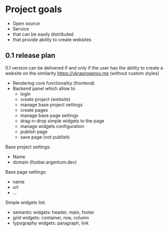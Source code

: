 # Project goals
- Open source
- Service
- that can be easily distributed
- that provide ability to create websites

## 0.1 release plan
0.1 version can be delivered if and only if the user has the ability to create a website
on the similarity https://vkrasnoperov.me (without custom styles) 

- Rendering core functionality (frontend)
- Backend panel which allow to
    - login 
    - create project (website)
    - manage base project settings
    - create pages
    - manage base page settings
    - drag-n-drop simple widgets to the page
    - manage widgets configuration
    - publish page
    - save page (not publish)

Base project settings:
- Name
- domain (foobar.argentum.dev)

Base page settings:
- name
- url
- ...

Simple widgets list:
- semantic widgets: header, main, footer
- grid widgets: container, row, column
- typography widgets: paragraph, link
